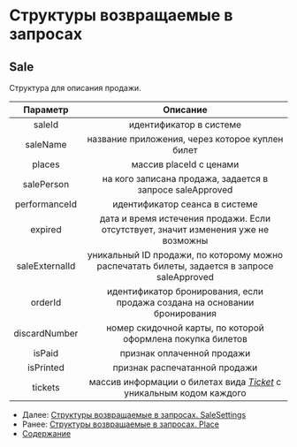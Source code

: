 Структуры возвращаемые в запросах
=====================================

Sale
-------------

Структура для описания продажи. 

|    Параметр    	|                                           Описание                                           	|
|:--------------:	|:--------------------------------------------------------------------------------------------:	|
|     saleId     	|                                    идентификатор в системе                                   	|
|     saleName     	|                                    название приложения, через которое куплен билет    |
|     places     	|                                    массив placeId с ценами                                   	|
|   salePerson   	|                   на кого записана продажа, задается в запросе saleApproved                  	|
|  performanceId 	|                                идентификатор сеанса в системе                                	|
|     expired    	|      дата и время истечения продажи. Если отсутствует, значит изменения уже не возможны      	|
| saleExternalId 	| уникальный ID продажи, по которому можно распечатать билеты, задается в запросе saleApproved 	|
|     orderId    	|          идентификатор бронирования, если продажа создана на основании бронирования          	|
|  discardNumber 	|                  номер скидочной карты, по которой оформлена покупка билетов                 	|
|     isPaid     	|                                  признак оплаченной продажи                                  	|
|    isPrinted   	|                                 признак распечатанной продажи                                	|
|     tickets    	|            массив информации о билетах вида _[Ticket](ticket)_ с уникальным кодом каждого     |

* Далее: [Структуры возвращаемые в запросах. SaleSettings](saleSettings)
* Ранее: [Структуры возвращаемые в запросах. Place](place)
* [Содержание](../index)